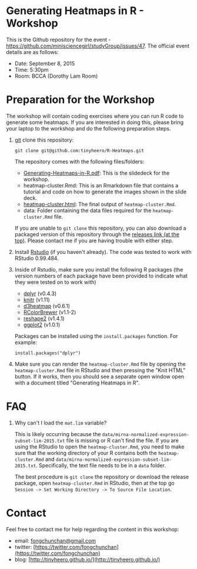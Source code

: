 # Generating Heatmaps in R - Workshop

This is the Github repository for the event - https://github.com/minisciencegirl/studyGroup/issues/47. The official event details are as follows:

* Date: September 8, 2015
* Time: 5:30pm
* Room: BCCA (Dorothy Lam Room)

# Preparation for the Workshop

The workshop will contain coding exercises where you can run R code to generate some heatmaps. If you are interested in doing this, please bring your laptop to the workshop and do the following preparation steps.

1. [git](https://git-scm.com/) clone this repository:

    ```
    git clone git@github.com:tinyheero/R-Heatmaps.git
    ```
    
    The repository comes with the following files/folders:
    
    * [Generating-Heatmaps-in-R.pdf](https://github.com/tinyheero/R-Heatmaps/blob/master/Generating-Heatmaps-in-R.pdf): This is the slidedeck for the workshop.
    * heatmap-cluster.Rmd: This is an Rmarkdown file that contains a tutorial and code on how to generate the images shown in the slide deck.
    * [heatmap-cluster.html](http://htmlpreview.github.io/?https://github.com/tinyheero/R-Heatmaps/blob/master/heatmap-cluster.html): The final output of `heatmap-cluster.Rmd`.
    * data: Folder containing the data files required for the `heatmap-cluster.Rmd` file.

    If you are unable to `git clone` this repository, you can also download a packaged version of this repository through the [releases link (at the top)](https://github.com/tinyheero/R-Heatmaps/releases). Please contact me if you are having trouble with either step.

2. Install [Rstudio](https://www.rstudio.com/) (if you haven't already). The code was tested to work with RStudio 0.99.484.
3. Inside of Rstudio, make sure you install the following R packages (the version numbers of each package have been provided to indicate what they were tested on to work with)

    * [dplyr](https://cran.r-project.org/web/packages/dplyr/index.html) (v0.4.3)
    * [knitr](https://cran.r-project.org/web/packages/knitr/index.html) (v1.11)
    * [d3heatmap](https://cran.r-project.org/web/packages/d3heatmap/index.html) (v0.6.1)
    * [RColorBrewer](https://cran.r-project.org/web/packages/RColorBrewer/index.html) (v1.1-2)
    * [reshape2](https://cran.r-project.org/web/packages/reshape2/index.html) (v1.4.1)
    * [ggplot2](https://cran.r-project.org/web/packages/ggplot2/index.html) (v1.0.1)

    Packages can be installed using the `install.packages` function. For example:

    ```
    install.packages("dplyr")
    ```

4. Make sure you can render the `heatmap-cluster.Rmd` file by opening the `heatmap-cluster.Rmd` file in RStudio and then pressing the "Knit HTML" button. If it works, then you should see a separate open window open with a document titled "Generating Heatmaps in R".

# FAQ

1. Why can't I load the `mat.lim` variable?

    This is likely occurring because the `data/mirna-normalized-expression-subset-lim-2015.txt` file is missing or R can't find the file. If you are using the RStudio to open the `heatmap-cluster.Rmd`, you need to make sure that the working directory of your R contains both the `heatmap-cluster.Rmd` and `data/mirna-normalized-expression-subset-lim-2015.txt`. Specifically, the text file needs to be in a `data` folder. 
    
    The best procedure is `git clone` the repository or download the release package, open `heatmap-cluster.Rmd` in RStudio, then at the top go `Session -> Set Working Directory -> To Source File Location`. 

# Contact

Feel free to contact me for help regarding the content in this workshop:

* email: fongchunchan@gmail.com
* twitter: [https://twitter.com/fongchunchan](https://twitter.com/fongchunchan)
* blog: [http://tinyheero.github.io/](http://tinyheero.github.io/)
